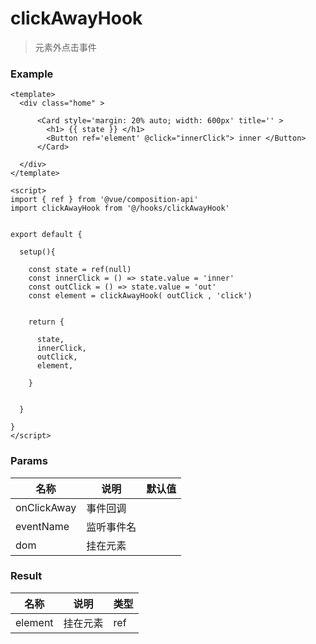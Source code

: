 # clickAwayHook

> 元素外点击事件



### Example

```vue
<template>
  <div class="home" >

      <Card style='margin: 20% auto; width: 600px' title='' >
        <h1> {{ state }} </h1>
        <Button ref='element' @click="innerClick"> inner </Button>
      </Card>
    
  </div>
</template>

<script>
import { ref } from '@vue/composition-api'
import clickAwayHook from '@/hooks/clickAwayHook'


export default { 

  setup(){

    const state = ref(null)
    const innerClick = () => state.value = 'inner'
    const outClick = () => state.value = 'out'
    const element = clickAwayHook( outClick , 'click')
    
    
    return {

      state,
      innerClick,
      outClick,
      element,
      
    }
    

  }

}
</script>

```





### Params

| 名称        | 说明       | 默认值 |
| ----------- | ---------- | ------ |
| onClickAway | 事件回调   |        |
| eventName   | 监听事件名 |        |
| dom         | 挂在元素   |        |



### Result

| 名称    | 说明     | 类型 |
| ------- | -------- | ---- |
| element | 挂在元素 | ref  |



